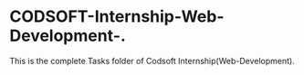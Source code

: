 # CODSOFT-Internship-Web-Development-.
This is the complete Tasks folder of Codsoft Internship(Web-Development).
